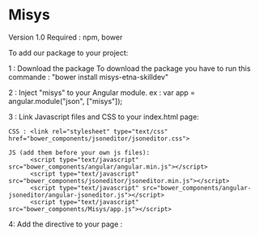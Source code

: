 # Misys
Version 1.0
Required : npm, bower 

To add our package to your project:

1 : Download the package
    To download the package you have to run this commande : "bower install misys-etna-skilldev"
    
2 : Inject "misys" to your Angular module.
    ex : var app = angular.module("json", ["misys"]);
    
3 : Link Javascript files and CSS to your index.html page:
    
    CSS : <link rel="stylesheet" type="text/css" href="bower_components/jsoneditor/jsoneditor.css">
    
    JS (add them before your own js files):  
          <script type="text/javascript" src="bower_components/angular/angular.min.js"></script>
          <script type="text/javascript" src="bower_components/jsoneditor/jsoneditor.min.js"></script>
          <script type="text/javascript" src="bower_components/angular-jsoneditor/angular-jsoneditor.js"></script>
          <script type="text/javascript" src="bower_components/Misys/app.js"></script>

4: Add the directive to your page :
    <my-input></my-input>
